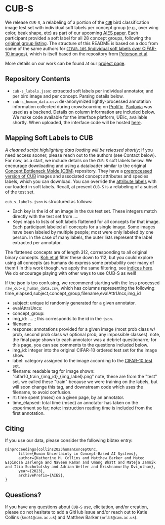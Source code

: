 # CUB-S

We release `CUB-S`, a relabeling of a portion of the [`CUB`](https://www.vision.caltech.edu/datasets/cub_200_2011/) bird classification image test set with individual soft labels per concept group (e.g., over wing color, beak shape, etc) as part of our upcoming [AIES paper](https://arxiv.org/pdf/2303.12872.pdf). Each participant provided a soft label for all 28 concept groups, following the [original group listing](https://worksheets.codalab.org/rest/bundles/0xd013a7ba2e88481bbc07e787f73109f5/contents/blob/attributes/attributes.txt). The structure of this README is based on a doc from some of the same authors for [`CIFAR-10S` (individual soft labels over CIFAR-10 images)](https://github.com/cambridge-mlg/cifar-10s/tree/master/cifar10s_data), which is itself based on the repository from [Peterson et al](https://github.com/jcpeterson/cifar-10h/blob/master/README.md).

More details on our work can be found at our [project page](https://sites.google.com/view/human-concept-uncertainty?usp=sharing). 

## Repository Contents

* `cub-s_labels.json`: extracted soft labels per individual annotator, and per bird image and per concept. Parsing details below.
* `cub-s_human_data.csv`: de-anonymized lightly-processed annotation information collected during crowdsourcing on [Prolific](https://app.prolific.co/). [Pavlovia](https://pavlovia.org/) was used as a backend. Details on column information are included below. We make code available for the interface platform, UElic, available shortly. When uploaded, the interface code will be hosted [here](https://github.com/collinskatie/u-elic). 

## Mapping Soft Labels to CUB

*A cleaned script highlighting data loading will be released shortly*; if you need access sooner, please reach out to the authors (see Contact below). For now, as a start, we include details on the `CUB-S` soft labels below. We encourage downloading and using a dataloader similar to the original [Concept Bottleneck Molde (CBM)](https://github.com/yewsiang/ConceptBottleneck/tree/master/CUB) repository. They have a [preprocessed version of CUB](https://worksheets.codalab.org/worksheets/0x362911581fcd4e048ddfd84f47203fd2) images and associated concept attributes and species labels, which you can download. You can override the [attribute labels](https://github.com/yewsiang/ConceptBottleneck/blob/master/CUB/dataset.py#L74) with our loaded in soft labels. Recall, at present `CUB-S` is a relabeling of a subset of the test set.

`cub_s_labels.json` is structured as follows: 
* Each key is the id of an image in the `CUB` test set. These integers match directly with the test set from ....
* Keys maps to lists of soft labels flattened for all concepts for that image. Each participant labeled all concepts for a single image. 
Some images have been labeled by multiple people; most were only labeled by one person. In the case of many labels, the outer lists represent the label extracted per annotator.

The flattened concepts are of length 312, corresponding to all original binary concepts. [Koh et al](https://github.com/yewsiang/ConceptBottleneck) filter these down to 112, but you could explore using all concepts (as humans do express some probability over many of them!) In this work though, we apply the same filtering, see [indices here](https://github.com/yewsiang/ConceptBottleneck/blob/master/CUB/generate_new_data.py#L71). We do encourage playing with other ways to use CUB-S as well!

If the json is too confusing, we recommend starting with the less processed `raw_cub-s_human_data.csv`, which has columns representing the following: 
time_elapsed,subject,concept_group,filename,evalAttrUncs,img_id
* subject: unique id randomly generated for a given annotator.
* evalAttrsUncs: 
* concept_group: 
* img_id: .... ; this corresponds to the id in the `json`. 
* filename: 
* response: annotations provided for a given image (most prob class w/ prob, second prob class w/ optional prob, any impossible classes). note, the final page shown to each annotator was a debrief questionarre; for this page, you can see comments to the questions included below. 
* img_id: integer into the original CIFAR-10 ordered test set for the image show.
* label: category assigned to the image according to the [CIFAR-10 test set](https://www.cs.toronto.edu/~kriz/cifar.html).
* filename: readable tag for image shown: "cifar10_train_{img_id}_{img_label}.png" note, these are from the "test" set. we called these "train" because we were training on the labels, but will soon change this tag, and downstream code which uses the filename, to avoid confusion. 
* rt: time spent (msec) on a given page, by an annotator.
* time_elapsed: total time (msec) an annotator has taken on the experiment so far; note: instruction reading time is included from the first annotation.

## Citing

If you use our data, please consider the following bibtex entry: 

```
@inproceedings{collins2023humanConceptUnc,
      title={Human Uncertainty in Concept-Based AI Systems}, 
      author={Katherine M. Collins and Matthew Barker and Mateo Espinosa Zarlenga and Naveen Raman and Umang Bhatt and Mateja Jamnik and Ilia Sucholutsky and Adrian Weller and Krishnamurthy Dvijotham},
      year={2023},
      archivePrefix={AIES},
}
```

## Questions?

If you have any questions about `CUB-S` use, elicitation, and/or creation, please do not hesitate to add a GitHub Issue and/or reach out to Katie Collins (`kmc61@cam.ac.uk`) and Matthew Barker (`mrlb3@cam.ac.uk`).

